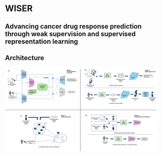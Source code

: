 # WISER

## Advancing cancer drug response prediction through weak supervision and supervised representation learning

## Architecture
![architecture](./images/arch.png?raw=true)